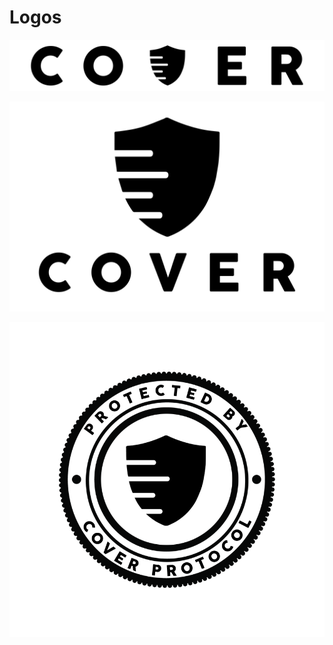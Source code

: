 # Logos

![](../.gitbook/assets/cover_horizontal_master_transparent.png)

![](../.gitbook/assets/cover_vertical_master_transparent.png)

![](../.gitbook/assets/cover-stamp-trans.png)

